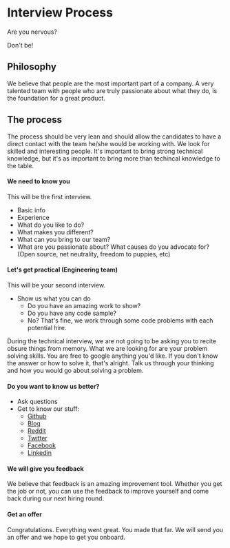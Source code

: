 ﻿Interview Process
======================
Are you nervous?

Don't be! 

## Philosophy
We believe that people are the most important part of a company. A very talented team with people who are truly passionate about what they do, is the foundation for a great product. 

## The process
The process should be very lean and should allow the candidates to have a direct contact with the team he/she would be working with. We look for skilled and interesting people. It's important to bring strong technical knowledge, but it's as important to bring more than techincal knowledge to the table.

#### We need to know you

This will be the first interview.

* Basic info
* Experience
* What do you like to do?
* What makes you different?
* What can you bring to our team?
* What are you passionate about? What causes do you advocate for? (Open source, net neutrality, freedom to puppies, etc)

#### Let's get practical (Engineering team)

This will be your second interview.

* Show us what you can do
  * Do you have an amazing work to show?
  * Do you have any code sample?
  * No? That's fine, we work through some code problems with each potential hire.

During the technical interview, we are not going to be asking you to recite obsure things from memory. What we are looking for are your problem solving skills. You are free to google anything you'd like. If you don't know the answer or how to solve it, that's alright. Talk us through your thinking and how you would go about solving a problem.

#### Do you want to know us better?
* Ask questions
* Get to know our stuff:
  * [Github](https://github.com/codelittinc)
  * [Blog](http://www.codelitt.com/blog/)
  * [Reddit](https://www.reddit.com/r/codelitt/)
  * [Twitter](https://twitter.com/codelittinc)
  * [Facebook](https://www.facebook.com/codelitt)
  * [Linkedin](https://www.linkedin.com/company/codelitt-incubator)

#### We will give you feedback
We believe that feedback is an amazing improvement tool. Whether you get the job or not, you can use the feedback to improve yourself and come back during our next hiring round.

#### Get an offer
Congratulations. Everything went great. You made that far. We will send you an offer and we hope to get you onboard. 
